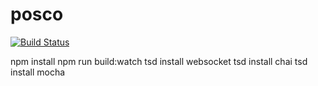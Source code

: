 # posco

[![Build Status](https://travis-ci.org/mabels/posco.svg?branch=master)](https://travis-ci.org/mabels/posco)


npm install
npm run build:watch
tsd install websocket
tsd install chai
tsd install mocha
